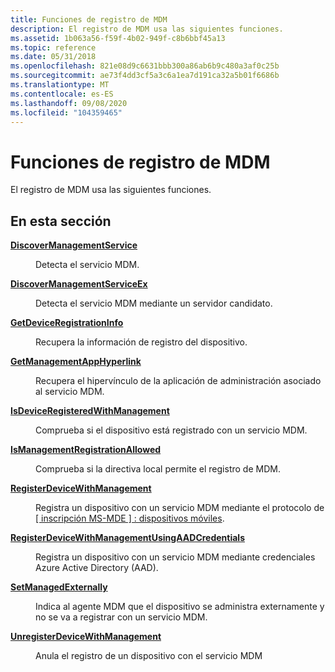 ```yaml
---
title: Funciones de registro de MDM
description: El registro de MDM usa las siguientes funciones.
ms.assetid: 1b063a56-f59f-4b02-949f-c8b6bbf45a13
ms.topic: reference
ms.date: 05/31/2018
ms.openlocfilehash: 821e08d9c6631bbb300a86ab6b9c480a3af0c25b
ms.sourcegitcommit: ae73f4dd3cf5a3c6a1ea7d191ca32a5b01f6686b
ms.translationtype: MT
ms.contentlocale: es-ES
ms.lasthandoff: 09/08/2020
ms.locfileid: "104359465"
---
```

# <a name="mdm-registration-functions"></a>Funciones de registro de MDM

El registro de MDM usa las siguientes funciones.

## <a name="in-this-section"></a>En esta sección

<dl> <dt>

[**DiscoverManagementService**](/windows/desktop/api/MDMRegistration/nf-mdmregistration-discovermanagementservice)
</dt> <dd>

Detecta el servicio MDM.

</dd> <dt>

[**DiscoverManagementServiceEx**](/windows/desktop/api/MDMRegistration/nf-mdmregistration-discovermanagementserviceex)
</dt> <dd>

Detecta el servicio MDM mediante un servidor candidato.

</dd> <dt>

[**GetDeviceRegistrationInfo**](/windows/desktop/api/MDMRegistration/nf-mdmregistration-getdeviceregistrationinfo)
</dt> <dd>

Recupera la información de registro del dispositivo.

</dd> <dt>

[**GetManagementAppHyperlink**](/windows/desktop/api/MDMRegistration/nf-mdmregistration-getmanagementapphyperlink)
</dt> <dd>

Recupera el hipervínculo de la aplicación de administración asociado al servicio MDM.

</dd> <dt>

[**IsDeviceRegisteredWithManagement**](/windows/desktop/api/MDMRegistration/nf-mdmregistration-isdeviceregisteredwithmanagement)
</dt> <dd>

Comprueba si el dispositivo está registrado con un servicio MDM.

</dd> <dt>

[**IsManagementRegistrationAllowed**](/windows/desktop/api/MDMRegistration/nf-mdmregistration-ismanagementregistrationallowed)
</dt> <dd>

Comprueba si la directiva local permite el registro de MDM.

</dd> <dt>

[**RegisterDeviceWithManagement**](/windows/desktop/api/MDMRegistration/nf-mdmregistration-registerdevicewithmanagement)
</dt> <dd>

Registra un dispositivo con un servicio MDM mediante el protocolo de [ \[ inscripción MS-MDE \] : dispositivos móviles](/openspecs/windows_protocols/ms-mde/5c841535-042e-489e-913c-9d783d741267).

</dd> <dt>

[**RegisterDeviceWithManagementUsingAADCredentials**](/windows/desktop/api/MDMRegistration/nf-mdmregistration-registerdevicewithmanagementusingaadcredentials)
</dt> <dd>

Registra un dispositivo con un servicio MDM mediante credenciales Azure Active Directory (AAD).

</dd> <dt>

[**SetManagedExternally**](/windows/desktop/api/MDMRegistration/nf-mdmregistration-setmanagedexternally)
</dt> <dd>

Indica al agente MDM que el dispositivo se administra externamente y no se va a registrar con un servicio MDM.

</dd> <dt>

[**UnregisterDeviceWithManagement**](/windows/desktop/api/MDMRegistration/nf-mdmregistration-unregisterdevicewithmanagement)
</dt> <dd>

Anula el registro de un dispositivo con el servicio MDM

</dd> </dl>

 

 